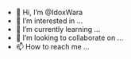 - 👋 Hi, I’m @IdoxWara
- 👀 I’m interested in ...
- 🌱 I’m currently learning ...
- 💞️ I’m looking to collaborate on ...
- 📫 How to reach me ...

<!---
IdoxWara/IdoxWara is a ✨ special ✨ repository because its `README.md` (this file) appears on your GitHub profile.
You can click the Preview link to take a look at your changes.
--->
